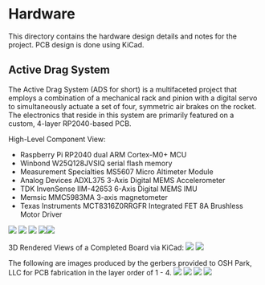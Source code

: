 # Hardware

This directory contains the hardware design details and notes for the project. PCB design is done using KiCad.

## Active Drag System

The Active Drag System (ADS for short) is a multifaceted project that employs a combination of a mechanical rack and pinion with a digital servo to simultaneously actuate a set of four, symmetric air brakes on the rocket. The electronics that reside in this system are primarily featured on a custom, 4-layer RP2040-based PCB.

High-Level Component View:
- Raspberry Pi RP2040 dual ARM Cortex-M0+ MCU
- Winbond W25Q128JVSIQ serial flash memory
- Measurement Specialties MS5607 Micro Altimeter Module
- Analog Devices ADXL375 3-Axis Digital MEMS Accelerometer
- TDK InvenSense IIM-42653 6-Axis Digital MEMS IMU
- Memsic MMC5983MA 3-axis magnetometer
- Texas Instruments MCT8316Z0RRGFR Integrated FET 8A Brushless Motor Driver

![](./images/active-drag-system.svg)
![](./images/active-drag-system-MCU_RP2040.svg)
![](./images/active-drag-system-Sensors.svg)
![](./images/active-drag-system-Power%20Regulation.svg)![](./images/active-drag-system-Motor%20Driver.svg)

3D Rendered Views of a Completed Board via KiCad:
![](./images/active-drag-system-top-view.png)
![](./images/active-drag-system-bottom-view.png)

The following are images produced by the gerbers provided to OSH Park, LLC for PCB fabrication in the layer order of 1 - 4. 
![](./images/active-drag-system-gerber-top.png)
![](./images/active-drag-system-gerber-internal-one.png)
![](./images/active-drag-system-gerber-internal-two.png)
![](./images/active-drag-system-gerber-bottom.png)